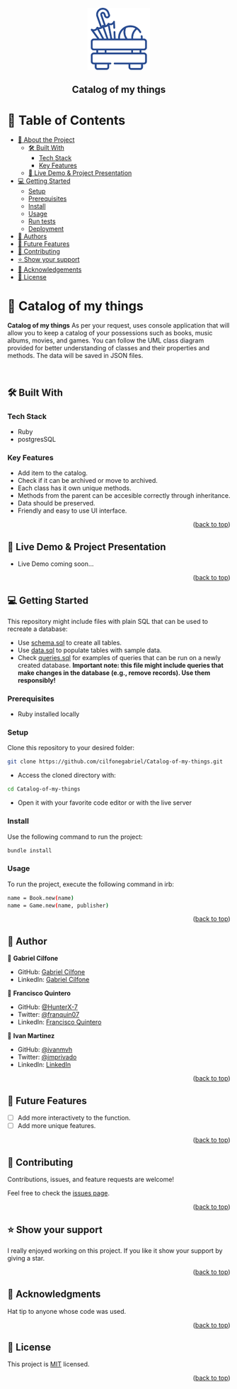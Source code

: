 <a name="readme-top"></a>

<div align="center">

  <img src="./box.png" alt="logo" width="140"  height="auto" />
  <br/>

  <h2><b>Catalog of my things</b></h2>

</div>

<!-- TABLE OF CONTENTS -->

# 📗 Table of Contents

- [📖 About the Project](#about-project)
  - [🛠 Built With](#built-with)
    - [Tech Stack](#tech-stack)
    - [Key Features](#key-features)
  - [🚀 Live Demo & Project Presentation](#live-demo)
- [💻 Getting Started](#getting-started)
  - [Setup](#setup)
  - [Prerequisites](#prerequisites)
  - [Install](#install)
  - [Usage](#usage)
  - [Run tests](#run-tests)
  - [Deployment](#triangular_flag_on_post-deployment)
- [👥 Authors](#authors)
- [🔭 Future Features](#future-features)
- [🤝 Contributing](#contributing)
- [⭐️ Show your support](#support)
- [🙏 Acknowledgements](#acknowledgements)
- [📝 License](#license)

<!-- PROJECT DESCRIPTION -->

# 📖 Catalog of my things <a name="about-project"></a>

**Catalog of my things** As per your request, uses console application that will allow you to keep a catalog of your possessions such as books, music albums, movies, and games. You can follow the UML class diagram provided for better understanding of classes and their properties and methods. The data will be saved in JSON files.

 <!-- <img src="#" alt="app-demo" /> -->

 </br>

## 🛠 Built With <a name="built-with"></a>

### Tech Stack <a name="tech-stack"></a>

<ul>
  <li>Ruby</li>
  <li>postgresSQL</li>
</ul>

<!-- Features -->

### Key Features <a name="key-features"></a>

- Add item to the catalog.
- Check if it can be archived or move to archived.
- Each class has it own unique methods.
- Methods from the parent can be accesible correctly through inheritance.
- Data should be preserved.
- Friendly and easy to use UI interface.

<p align="right">(<a href="#readme-top">back to top</a>)</p>

<!-- LIVE DEMO -->

## 🚀 Live Demo & Project Presentation <a name="live-demo"></a>

- Live Demo coming soon...

<p align="right">(<a href="#readme-top">back to top</a>)</p>

<!-- GETTING STARTED -->

## 💻 Getting Started <a name="getting-started"></a>

This repository might include files with plain SQL that can be used to recreate a database:

- Use [schema.sql](./schema.sql) to create all tables.
- Use [data.sql](./data.sql) to populate tables with sample data.
- Check [queries.sql](./queries.sql) for examples of queries that can be run on a newly created database. **Important note: this file might include queries that make changes in the database (e.g., remove records). Use them responsibly!**

### Prerequisites

- Ruby installed locally

### Setup

Clone this repository to your desired folder:

```sh
git clone https://github.com/cilfonegabriel/Catalog-of-my-things.git
```

- Access the cloned directory with:

```sh
cd Catalog-of-my-things
```

- Open it with your favorite code editor or with the live server

### Install

Use the following command to run the project:

```sh
bundle install
```

### Usage

To run the project, execute the following command in irb:

```sh
name = Book.new(name)
name = Game.new(name, publisher)
```

<p align="right">(<a href="#readme-top">back to top</a>)</p>

<!-- AUTHORS -->

## 👥 Author <a name="authors"></a>

👤 **Gabriel Cilfone**

- GitHub: [Gabriel Cilfone](https://github.com/cilfonegabriel)
- LinkedIn: [Gabriel Cilfone](www.linkedin.com/in/gabriel-cilfone/)

👤 **Francisco Quintero**

- GitHub: [@HunterX-7](https://github.com/HunterX-7)
- Twitter: [@franquin07](https://twitter.com/franquin07)
- LinkedIn: [Francisco Quintero](https://www.linkedin.com/in/francisco-asis-quintero-cede%C3%B1o/)

👤 **Ivan Martinez**

- GitHub: [@ivanmvh](https://github.com/ivanmvh)
- Twitter: [@imprivado](https://twitter.com/imprivado)
- LinkedIn: [LinkedIn](https://www.linkedin.com/in/ivan-martinez-von-halle/)


<p align="right">(<a href="#readme-top">back to top</a>)</p>

<!-- FUTURE FEATURES -->

## 🔭 Future Features <a name="future-features"></a>

- [ ] Add more interactivety to the function.
- [ ] Add more unique features.

<p align="right">(<a href="#readme-top">back to top</a>)</p>

<!-- CONTRIBUTING -->

## 🤝 Contributing <a name="contributing"></a>

Contributions, issues, and feature requests are welcome!

Feel free to check the [issues page](https://github.com/cilfonegabriel/Catalog-of-my-things/issues).

<p align="right">(<a href="#readme-top">back to top</a>)</p>

<!-- SUPPORT -->

## ⭐️ Show your support <a name="support"></a>

I really enjoyed working on this project. If you like it show your support by giving a star.

<p align="right">(<a href="#readme-top">back to top</a>)</p>

<!-- Acknowledgments -->

## 🙏 Acknowledgments <a name="acknowledgements"></a>

Hat tip to anyone whose code was used.

<p align="right">(<a href="#readme-top">back to top</a>)</p>

<!-- LICENSE -->

## 📝 License <a name="license"></a>

This project is [MIT](./LICENSE) licensed.

<p align="right">(<a href="#readme-top">back to top</a>)</p>
